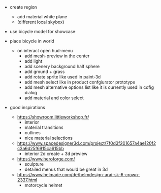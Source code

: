 * create region 
    * add material white plane
    * (different local skybox)

* use bicycle model for showcase
* place bicycle in world 
    * on interact open hud-menu
        * add mesh-preview in the center
        * add light
        * add scenery background half sphere
        * add ground + grass
        * add rotate sprite like used in paint-3d
        * add mesh select like in product confgiurator prototype
        * add mesh alternative options list like it is currently used in cofig dialog
        * add material and color select
        
        
* good inspirations
    * https://showroom.littleworkshop.fr/    
        * interior
        * material transitions
        * outlines
        * nice material selections
    * https://www.spacedesigner3d.com/project/7f0d3f201657a4ae120f2c3a6d25f6915ca615bb
        * interior 2d create + 3d preview    
    * https://www.heroforge.com/ 
        * sculpture
        * detailed menus that would be great in 3d
    * https://www.helmade.com/de/helmdesign-arai-sk-6-crown-2337.html
        * motorcycle helmet 